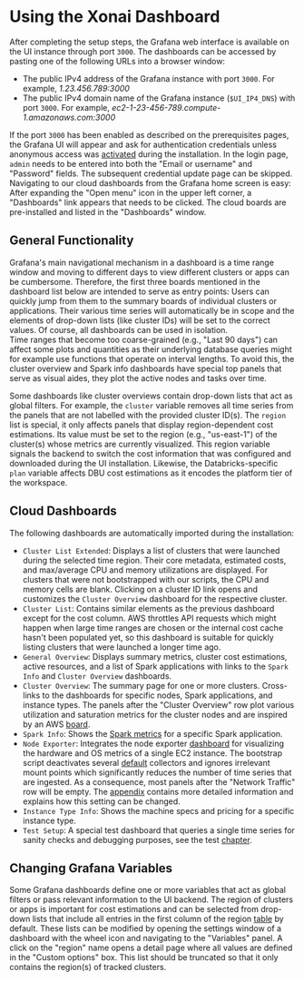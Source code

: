 # Using the Xonai Dashboard
After completing the setup steps, the Grafana web interface is available on the UI instance through port `3000`. The
dashboards can be accessed by pasting one of the following URLs into a browser window:
- The public IPv4 address of the Grafana instance with port `3000`. For example, _1.23.456.789:3000_
- The public IPv4 domain name of the Grafana instance (`$UI_IP4_DNS`) with port `3000`. For example, _ec2-1-23-456-789.compute-1.amazonaws.com:3000_

If the port `3000` has been enabled as described on the prerequisites pages, the Grafana UI will appear and ask for authentication
credentials unless anonymous access was [activated](./misc.md#anonymous-access-and-embeddings) during the installation. In the login page, `admin` needs to be entered into both the "Email or username" 
and "Password" fields. The subsequent credential update page can be skipped. Navigating to our cloud dashboards from the Grafana home screen is easy: After expanding the "Open menu" icon in the upper
left corner, a "Dashboards" link appears that needs to be clicked. The cloud boards are pre-installed and listed in the "Dashboards" window.

## General Functionality
Grafana's main navigational mechanism in a dashboard is a time range window and moving to different days to view different clusters or apps can be cumbersome. Therefore, the first three boards mentioned 
in the dashboard list below are intended to serve as entry points: Users can quickly jump from them to the summary boards of individual clusters or applications. Their various time series will
automatically be in scope and the elements of drop-down lists (like cluster IDs) will be set to the correct values. Of course, all dashboards can be used in isolation.
<br> Time ranges that become too coarse-grained (e.g., "Last 90 days") can affect some plots and quantities as their underlying database queries might for example use functions that operate on
interval lengths. To avoid this, the cluster overview and Spark info dashboards have special top panels that serve as visual aides, they plot the active nodes and tasks over time.

Some dashboards like cluster overviews contain drop-down lists that act as global filters. For example, the `cluster` variable removes all time series from the panels that are not labelled with
the provided cluster ID(s). The `region` list is special, it only affects panels that display region-dependent cost estimations. Its value must be set to the region (e.g., "us-east-1") of the
cluster(s) whose metrics are currently visualized. This region variable signals the backend to switch the cost information that was configured and downloaded during the UI installation. Likewise,
the Databricks-specific `plan` variable affects DBU cost estimations as it encodes the platform tier of the workspace.

## Cloud Dashboards
The following dashboards are automatically imported during the installation:
- `Cluster List Extended`: Displays a list of clusters that were launched during the selected time region. Their core metadata, estimated costs, and max/average CPU and memory utilizations are
  displayed. For clusters that were not bootstrapped with our scripts, the CPU and memory cells are blank. Clicking on a cluster ID link opens and customizes the `Cluster Overview` dashboard for
  the respective cluster. 
- `Cluster List`: Contains similar elements as the previous dashboard except for the cost column. AWS throttles API requests which might happen when large time ranges are chosen or the
  internal cost cache hasn't been populated yet, so this dashboard is suitable for quickly listing clusters that were launched a longer time ago.
- `General Overview`: Displays summary metrics, cluster cost estimations, active resources, and a list of Spark applications with links to the `Spark Info` and `Cluster Overview` dashboards.
- `Cluster Overview`: The summary page for one or more clusters. Cross-links to the dashboards for specific nodes, Spark applications, and instance types. The panels after the "Cluster Overview"
 row plot various utilization and saturation metrics for the cluster nodes and are inspired by an AWS [board](https://aws.amazon.com/blogs/big-data/monitor-and-optimize-analytic-workloads-on-amazon-emr-with-prometheus-and-grafana/).
- `Spark Info`: Shows the [Spark metrics](https://spark.apache.org/docs/latest/monitoring.html#list-of-available-metrics-providers) for a specific Spark application.
- `Node Exporter`: Integrates the node exporter [dashboard](https://github.com/rfmoz/grafana-dashboards) for visualizing the hardware and OS metrics of a single EC2 instance. The bootstrap script deactivates several [default](https://github.com/prometheus/node_exporter#enabled-by-default) collectors 
and ignores irrelevant mount points which significantly reduces the number of time series that are ingested. As a consequence, most panels after the "Network Traffic" row will be empty. The 
[appendix](./misc.md#activated-node-exporter-collectors) contains more detailed information and explains how this setting can be changed.
- `Instance Type Info`: Shows the machine specs and pricing for a specific instance type.
- `Test Setup`: A special test dashboard that queries a single time series for sanity checks and debugging purposes, see the test [chapter](./checks.md#ui-connection-checks).

## Changing Grafana Variables
Some Grafana dashboards define one or more variables that act as global filters or pass relevant information to the UI backend. The region of clusters or apps is important for
cost estimations and can be selected from drop-down lists that include all entries in the first column of the region [table](./misc.md#aws-regions) by default. These lists can be modified by opening
the settings window of a dashboard with the wheel icon and navigating to the "Variables" panel. A click on the "region" name opens a detail page where
all values are defined in the "Custom options" box. This list should be truncated so that it only contains the region(s) of tracked clusters.
